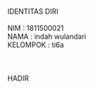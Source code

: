 IDENTITAS DIRI
<br><br>
NIM       : 1811500021<br>
NAMA      : indah wulandari<br>
KELOMPOK  : ti6a<br>
<br><br>
      <br> HADIR<br>
